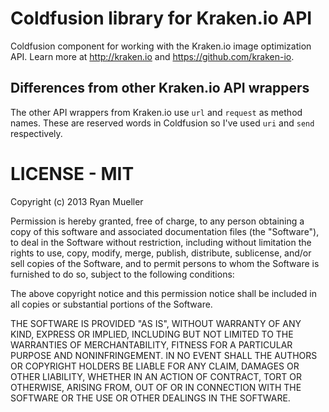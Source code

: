 Coldfusion library for Kraken.io API
=========

Coldfusion component for working with the Kraken.io image optimization API. Learn more at http://kraken.io and https://github.com/kraken-io.

Differences from other Kraken.io API wrappers
---------------------------
The other API wrappers from Kraken.io use `url` and `request` as method names. These are reserved words in Coldfusion so I've used `uri` and `send` respectively.

LICENSE - MIT
=============

Copyright (c) 2013 Ryan Mueller

Permission is hereby granted, free of charge, to any person obtaining a copy of this software and associated documentation files (the "Software"), to deal in the Software without restriction, including without limitation the rights to use, copy, modify, merge, publish, distribute, sublicense, and/or sell copies of the Software, and to permit persons to whom the Software is furnished to do so, subject to the following conditions:

The above copyright notice and this permission notice shall be included in all copies or substantial portions of the Software.

THE SOFTWARE IS PROVIDED "AS IS", WITHOUT WARRANTY OF ANY KIND, EXPRESS OR IMPLIED, INCLUDING BUT NOT LIMITED TO THE WARRANTIES OF MERCHANTABILITY, FITNESS FOR A PARTICULAR PURPOSE AND NONINFRINGEMENT. IN NO EVENT SHALL THE AUTHORS OR COPYRIGHT HOLDERS BE LIABLE FOR ANY CLAIM, DAMAGES OR OTHER LIABILITY, WHETHER IN AN ACTION OF CONTRACT, TORT OR OTHERWISE, ARISING FROM, OUT OF OR IN CONNECTION WITH THE SOFTWARE OR THE USE OR OTHER DEALINGS IN THE SOFTWARE.
